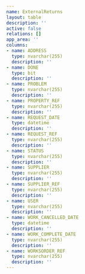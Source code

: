 ```yaml
---
name: ExternalReturns
layout: table
description: ''
active: false
relations: []
app_area: ''
columns:
- name: ADDRESS
  type: nvarchar(255)
  description: ''
- name: DONE
  type: bit
  description: ''
- name: PROBLEM
  type: nvarchar(255)
  description: ''
- name: PROPERTY_REF
  type: nvarchar(255)
  description: ''
- name: REQUEST_DATE
  type: datetime
  description: ''
- name: REQUEST_REF
  type: nvarchar(255)
  description: ''
- name: STATUS
  type: nvarchar(255)
  description: ''
- name: SUPPLIER
  type: nvarchar(255)
  description: ''
- name: SUPPLIER_REF
  type: nvarchar(255)
  description: ''
- name: USER
  type: nvarchar(255)
  description: ''
- name: WORK_CANCELLED_DATE
  type: datetime
  description: ''
- name: WORK_COMPLETE_DATE
  type: nvarchar(255)
  description: ''
- name: WORKSORDER_REF
  type: nvarchar(255)
  description: ''
---
```


